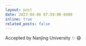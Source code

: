 ```yaml
---
layout: post
date: 2023-04-06 07:59:00-0400
inline: true
related_posts: false
---
```


Accepted by Nanjing University :sparkles: :smile:
